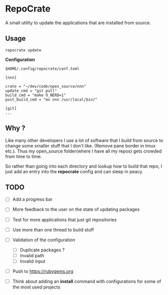 # RepoCrate

A small utility to update the applications that are installed from source.

## Usage

    repocrate update

**Configuration**

    $HOME/.config/repocrate/conf.toml

    [nnn]

    crate = "~/dev/code/open_source/nnn"
    update_cmd = "git pull"
    build_cmd = "make O_NERD=1"
    post_build_cmd = "mv nnn /usr/local/bin/"

    [git]
    ...


## Why ?

Like many other developers I use a lot of software that I build from source to change some smaller
stuff that I don't like. (Remove pane border in tmux etc.).
Thus my open_source folder(where I have all my repos) gets crowded from time to time.

So rather than going into each directory and lookup how to build that repo, I just add
an entry into the **repocrate** config and can sleep in peacy.

## TODO

- [ ] Add a progress bar
- [ ] More feedback to the user on the state of updating packages
- [ ] Test for more applications that just git repositories
- [ ] Use more than one thread to build stuff
- [ ] Validation of the configuration
    - [ ] Duplicate packages ?
    - [ ] Invalid path
    - [ ] Invalid input
- [ ] Push to https://rubygems.org
- [ ] Think about adding an **install** command with configurations for some of the most used projects

